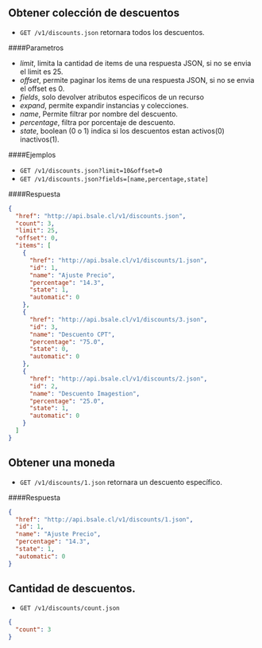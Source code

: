 Obtener colección de descuentos
-------------------------------

* `GET /v1/discounts.json` retornara todos los descuentos.

####Parametros

- *limit*, limita la cantidad de items de una respuesta JSON, si no se envia el limit es 25.
- *offset*, permite paginar los items de una respuesta JSON, si no se envia el offset es 0.
- *fields*, solo devolver atributos especificos de un recurso
- *expand*, permite expandir instancias y colecciones.
- *name*, Permite filtrar por nombre del descuento.
- *percentage*, filtra por porcentaje de descuento.
- *state*, boolean (0 o 1) indica si los descuentos estan activos(0) inactivos(1).

####Ejemplos

* `GET /v1/discounts.json?limit=10&offset=0`
* `GET /v1/discounts.json?fields=[name,percentage,state]`

####Respuesta
```json
{
  "href": "http://api.bsale.cl/v1/discounts.json",
  "count": 3,
  "limit": 25,
  "offset": 0,
  "items": [
    {
      "href": "http://api.bsale.cl/v1/discounts/1.json",
      "id": 1,
      "name": "Ajuste Precio",
      "percentage": "14.3",
      "state": 1,
      "automatic": 0
    },
    {
      "href": "http://api.bsale.cl/v1/discounts/3.json",
      "id": 3,
      "name": "Descuento CPT",
      "percentage": "75.0",
      "state": 0,
      "automatic": 0
    },
    {
      "href": "http://api.bsale.cl/v1/discounts/2.json",
      "id": 2,
      "name": "Descuento Imagestion",
      "percentage": "25.0",
      "state": 1,
      "automatic": 0
    }
  ]
}
```
Obtener una moneda
------------------

* `GET /v1/discounts/1.json` retornara un descuento específico.

####Respuesta
```json
{
  "href": "http://api.bsale.cl/v1/discounts/1.json",
  "id": 1,
  "name": "Ajuste Precio",
  "percentage": "14.3",
  "state": 1,
  "automatic": 0
}
```
Cantidad de descuentos.
-----------------------------------

* `GET /v1/discounts/count.json`
```json
{
  "count": 3
}
```